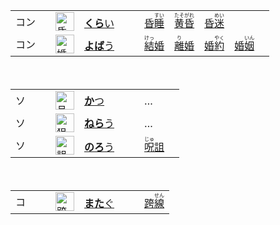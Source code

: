 <table>
  <tr>
    <td>コン　</td>
    <td><img src="https://f.2cn.cn/hanzi/svg/660F.svg" alt="昏" height="30"></td>
    <td><a href="https://jisho.org/search/暗い"><b>くら</b>い</a>　　　<a href="https://jisho.org/search/昏睡"><ins>昏<ruby>睡<rt>すい</rt></ruby></ins></a>　<a href="https://jisho.org/search/黄昏"><ins><ruby>黄昏<rt>たそがれ</rt></ruby></ins></a>　<a href="https://jisho.org/search/昏迷">昏<ruby>迷<rt>めい</rt></ruby></a>　</td>  
  </tr>
  <tr>
    <td>コン　</td>
    <td><img src="https://f.2cn.cn/hanzi/svg/5A5A.svg" alt="婚" height="30"></td>
    <td><a href="https://jisho.org/search/よばい"><b>よば</b>う</a>　　　<a href="https://jisho.org/search/結婚"><ins><ruby>結<rt>けっ</rt></ruby>婚</ins></a>　<a href="https://jisho.org/search/離婚"><ins><ruby>離<rt>り</rt></ruby>婚</ins></a>　<a href="https://jisho.org/search/婚約">婚<ruby>約<rt>やく</rt></ruby></a>　<a href="https://jisho.org/search/婚姻">婚<ruby>姻<rt>いん</rt></ruby></a>　</td>  
  </tr>
</table>


<table>
  <tr>
    <td>ソ　　</td>
    <td><img src="https://f.2cn.cn/hanzi/svg/4E14.svg" alt="且" height="30"></td>
    <td><a href="https://jisho.org/search/且つ"><b>か</b>つ</a>　　　　…</td>　  
  </tr>
  <tr>
    <td>ソ　　</td>
    <td><img src="https://f.2cn.cn/hanzi/svg/72D9.svg" alt="狙" height="30"></td>
    <td><a href="https://jisho.org/search/狙う"><b>ねら</b>う</a>　　　…</td>  
  </tr>
  <tr>
    <td>ソ　　</td>
    <td><img src="https://f.2cn.cn/hanzi/svg/8A5B.svg" alt="詛" height="30"></td>
    <td><a href="https://jisho.org/search/呪う"><b>のろ</b>う</a>　　　<a href="https://jisho.org/search/呪詛"><ins><ruby>呪<rt>じゅ</rt></ruby>詛</ins></a>　</td>  
  </tr>
</table>

<table>
  <tr>
    <td>コ　　</td>
    <td><img src="https://f.2cn.cn/hanzi/svg/8DE8.svg" alt="跨" height="30"></td>
    <td><a href="https://jisho.org/search/跨ぐ"><b>また</b>ぐ</a>　　　<a href="https://jisho.org/search/跨線"><ins>跨<ruby>線<rt>せん</rt></ruby></ins></a></td>　  
  </tr>
</table>






